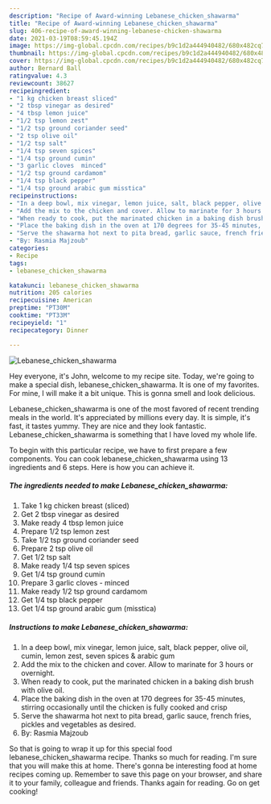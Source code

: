 ```yaml
---
description: "Recipe of Award-winning Lebanese_chicken_shawarma"
title: "Recipe of Award-winning Lebanese_chicken_shawarma"
slug: 406-recipe-of-award-winning-lebanese-chicken-shawarma
date: 2021-03-19T08:59:45.194Z
image: https://img-global.cpcdn.com/recipes/b9c1d2a444940482/680x482cq70/lebanese_chicken_shawarma-recipe-main-photo.jpg
thumbnail: https://img-global.cpcdn.com/recipes/b9c1d2a444940482/680x482cq70/lebanese_chicken_shawarma-recipe-main-photo.jpg
cover: https://img-global.cpcdn.com/recipes/b9c1d2a444940482/680x482cq70/lebanese_chicken_shawarma-recipe-main-photo.jpg
author: Bernard Ball
ratingvalue: 4.3
reviewcount: 38627
recipeingredient:
- "1 kg chicken breast sliced"
- "2 tbsp vinegar as desired"
- "4 tbsp lemon juice"
- "1/2 tsp lemon zest"
- "1/2 tsp ground coriander seed"
- "2 tsp olive oil"
- "1/2 tsp salt"
- "1/4 tsp seven spices"
- "1/4 tsp ground cumin"
- "3 garlic cloves  minced"
- "1/2 tsp ground cardamom"
- "1/4 tsp black pepper"
- "1/4 tsp ground arabic gum misstica"
recipeinstructions:
- "In a deep bowl, mix vinegar, lemon juice, salt, black pepper, olive oil, cumin, lemon zest, seven spices &amp; arabic gum"
- "Add the mix to the chicken and cover. Allow to marinate for 3 hours or overnight."
- "When ready to cook, put the marinated chicken in a baking dish brush with olive oil."
- "Place the baking dish in the oven at 170 degrees for 35-45 minutes, stirring occasionally until the chicken is fully cooked and crisp"
- "Serve the shawarma hot next to pita bread, garlic sauce, french fries, pickles and vegetables as desired."
- "By: Rasmia Majzoub"
categories:
- Recipe
tags:
- lebanese_chicken_shawarma

katakunci: lebanese_chicken_shawarma 
nutrition: 205 calories
recipecuisine: American
preptime: "PT30M"
cooktime: "PT33M"
recipeyield: "1"
recipecategory: Dinner

---
```



![Lebanese_chicken_shawarma](https://img-global.cpcdn.com/recipes/b9c1d2a444940482/680x482cq70/lebanese_chicken_shawarma-recipe-main-photo.jpg)

Hey everyone, it's John, welcome to my recipe site. Today, we're going to make a special dish, lebanese_chicken_shawarma. It is one of my favorites. For mine, I will make it a bit unique. This is gonna smell and look delicious.

Lebanese_chicken_shawarma is one of the most favored of recent trending meals in the world. It's appreciated by millions every day. It is simple, it's fast, it tastes yummy. They are nice and they look fantastic. Lebanese_chicken_shawarma is something that I have loved my whole life.




To begin with this particular recipe, we have to first prepare a few components. You can cook lebanese_chicken_shawarma using 13 ingredients and 6 steps. Here is how you can achieve it.

<!--inarticleads1-->

##### The ingredients needed to make Lebanese_chicken_shawarma:

1. Take 1 kg chicken breast (sliced)
1. Get 2 tbsp vinegar as desired
1. Make ready 4 tbsp lemon juice
1. Prepare 1/2 tsp lemon zest
1. Take 1/2 tsp ground coriander seed
1. Prepare 2 tsp olive oil
1. Get 1/2 tsp salt
1. Make ready 1/4 tsp seven spices
1. Get 1/4 tsp ground cumin
1. Prepare 3 garlic cloves - minced
1. Make ready 1/2 tsp ground cardamom
1. Get 1/4 tsp black pepper
1. Get 1/4 tsp ground arabic gum (misstica)




<!--inarticleads2-->

##### Instructions to make Lebanese_chicken_shawarma:

1. In a deep bowl, mix vinegar, lemon juice, salt, black pepper, olive oil, cumin, lemon zest, seven spices &amp; arabic gum
1. Add the mix to the chicken and cover. Allow to marinate for 3 hours or overnight.
1. When ready to cook, put the marinated chicken in a baking dish brush with olive oil.
1. Place the baking dish in the oven at 170 degrees for 35-45 minutes, stirring occasionally until the chicken is fully cooked and crisp
1. Serve the shawarma hot next to pita bread, garlic sauce, french fries, pickles and vegetables as desired.
1. By: Rasmia Majzoub




So that is going to wrap it up for this special food lebanese_chicken_shawarma recipe. Thanks so much for reading. I'm sure that you will make this at home. There's gonna be interesting food at home recipes coming up. Remember to save this page on your browser, and share it to your family, colleague and friends. Thanks again for reading. Go on get cooking!
